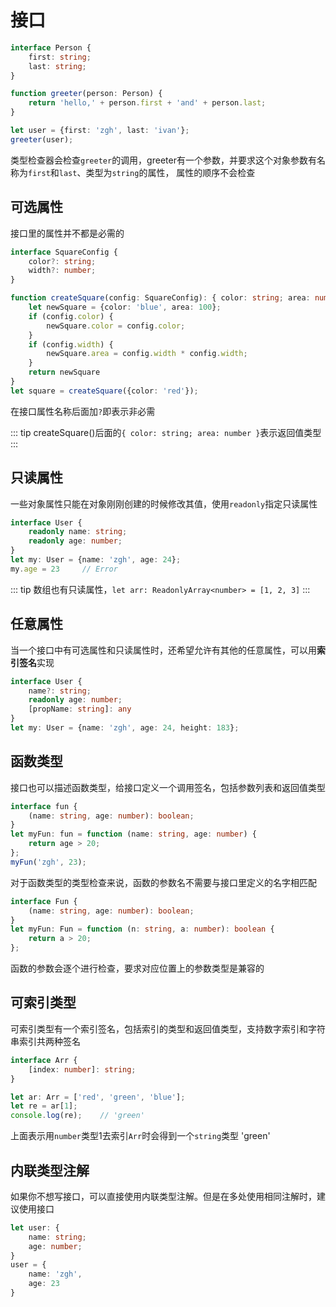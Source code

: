 # 接口

```typescript
interface Person {
    first: string;
    last: string;
}

function greeter(person: Person) {
    return 'hello,' + person.first + 'and' + person.last;
}

let user = {first: 'zgh', last: 'ivan'};
greeter(user);
```
类型检查器会检查`greeter`的调用，greeter有一个参数，并要求这个对象参数有名称为`first`和`last`、类型为`string`的属性，
属性的顺序不会检查

## 可选属性
接口里的属性并不都是必需的
```typescript
interface SquareConfig {
    color?: string;
    width?: number;
}

function createSquare(config: SquareConfig): { color: string; area: number } {
    let newSquare = {color: 'blue', area: 100};
    if (config.color) {
        newSquare.color = config.color;
    }
    if (config.width) {
        newSquare.area = config.width * config.width;
    }
    return newSquare
}
let square = createSquare({color: 'red'});
```
在接口属性名称后面加`?`即表示非必需

::: tip
createSquare()后面的`{ color: string; area: number }`表示返回值类型
:::

## 只读属性
一些对象属性只能在对象刚刚创建的时候修改其值，使用`readonly`指定只读属性
```typescript
interface User {
    readonly name: string;
    readonly age: number;
}
let my: User = {name: 'zgh', age: 24};
my.age = 23     // Error
```

::: tip
数组也有只读属性，`let arr: ReadonlyArray<number> = [1, 2, 3]`
:::

## 任意属性
当一个接口中有可选属性和只读属性时，还希望允许有其他的任意属性，可以用**索引签名**实现
```typescript
interface User {
    name?: string;
    readonly age: number;
    [propName: string]: any
}
let my: User = {name: 'zgh', age: 24, height: 183};
```

## 函数类型
接口也可以描述函数类型，给接口定义一个调用签名，包括参数列表和返回值类型
```typescript
interface fun {
    (name: string, age: number): boolean;
}
let myFun: fun = function (name: string, age: number) {
    return age > 20;
};
myFun('zgh', 23);
```
对于函数类型的类型检查来说，函数的参数名不需要与接口里定义的名字相匹配
```typescript
interface Fun {
    (name: string, age: number): boolean;
}
let myFun: Fun = function (n: string, a: number): boolean {
    return a > 20;
};
```
函数的参数会逐个进行检查，要求对应位置上的参数类型是兼容的

## 可索引类型
可索引类型有一个索引签名，包括索引的类型和返回值类型，支持数字索引和字符串索引共两种签名
```typescript
interface Arr {
    [index: number]: string;
}

let ar: Arr = ['red', 'green', 'blue'];
let re = ar[1];
console.log(re);    // 'green'
```
上面表示用`number`类型1去索引`Arr`时会得到一个`string`类型 'green'

## 内联类型注解
如果你不想写接口，可以直接使用内联类型注解。但是在多处使用相同注解时，建议使用接口
```typescript
let user: {
    name: string;
    age: number;
}
user = {
    name: 'zgh',
    age: 23
}
```